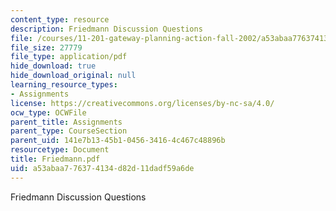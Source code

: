 ```yaml
---
content_type: resource
description: Friedmann Discussion Questions
file: /courses/11-201-gateway-planning-action-fall-2002/a53abaa776374134d82d11dadf59a6de_Friedmann.pdf
file_size: 27779
file_type: application/pdf
hide_download: true
hide_download_original: null
learning_resource_types:
- Assignments
license: https://creativecommons.org/licenses/by-nc-sa/4.0/
ocw_type: OCWFile
parent_title: Assignments
parent_type: CourseSection
parent_uid: 141e7b13-45b1-0456-3416-4c467c48896b
resourcetype: Document
title: Friedmann.pdf
uid: a53abaa7-7637-4134-d82d-11dadf59a6de
---
```

Friedmann Discussion Questions